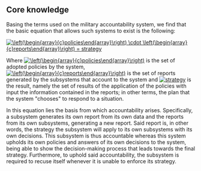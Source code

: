## Core knowledge

Basing the terms used on the military accountability system, we find that the basic equation that allows such systems to exist is the following:

<a href="https://www.codecogs.com/eqnedit.php?latex=\left(\begin{array}{c}policies\end{array}\right)&space;\cdot&space;\left(\begin{array}{c}reports\end{array}\right)&space;=&space;strategy" target="_blank"><img src="https://latex.codecogs.com/gif.latex?\left(\begin{array}{c}policies\end{array}\right)&space;\cdot&space;\left(\begin{array}{c}reports\end{array}\right)&space;=&space;strategy" title="\left(\begin{array}{c}policies\end{array}\right) \cdot \left(\begin{array}{c}reports\end{array}\right) = strategy"/></a>

Where <a href="https://www.codecogs.com/eqnedit.php?latex=\left(\begin{array}{c}policies\end{array}\right)" target="_blank"><img src="https://latex.codecogs.com/gif.latex?\left(\begin{array}{c}policies\end{array}\right)" title="\left(\begin{array}{c}policies\end{array}\right)"/></a> is the set of adopted policies by the system, <a href="https://www.codecogs.com/eqnedit.php?latex=\left(\begin{array}{c}reports\end{array}\right)" target="_blank"><img src="https://latex.codecogs.com/gif.latex?\left(\begin{array}{c}reports\end{array}\right)" title="\left(\begin{array}{c}reports\end{array}\right)"/></a> is the set of reports generated by the subsystems that account to the system and <a href="https://www.codecogs.com/eqnedit.php?latex=strategy" target="_blank"><img src="https://latex.codecogs.com/gif.latex?strategy" title="strategy"/></a> is the result, namely the set of results of the application of the policies with input the information contained in the reports; in other terms, the plan that the system "chooses" to respond to a situation.

In this equation lies the basis from which accountability arises. Specifically, a subsystem generates its own report from its own data and the reports from its own subsystems, generating a new report. Said report is, in other words, the strategy the subsystem will apply to its own subsystems with its own decisions. This subsystem is thus accountable whereas this system upholds its own policies and answers of its own decisions to the system, being able to show the decision-making process that leads towards the final strategy. Furthermore, to uphold said accountability, the subsystem is required to recuse itself whenever it is unable to enforce its strategy.
